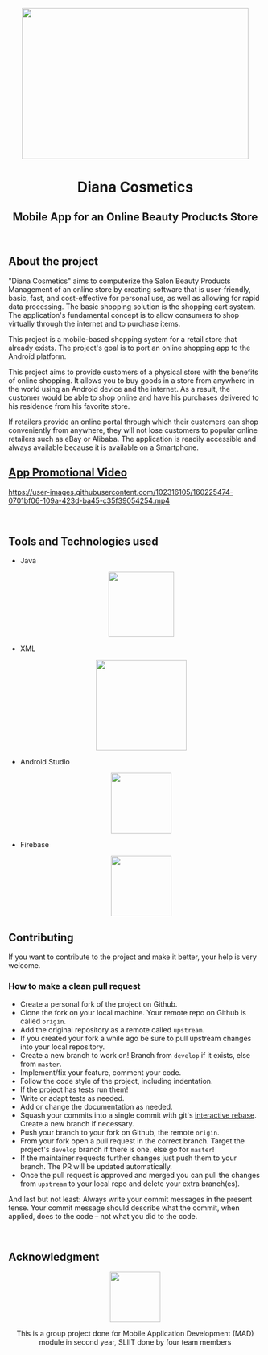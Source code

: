 <p align="center"> <a href="https://www.sliit.lk/" target="_blank"><img src="https://user-images.githubusercontent.com/102316105/160225727-3f2b28a7-18a5-46df-92cd-59f5bf6fd889.png" width="450" height="300"></a></p>
<h1 align="center"> Diana Cosmetics</h1>
<h2 align="center">Mobile App for an Online Beauty Products Store</h2>
<br>

## About the project
<p>"Diana Cosmetics" aims to computerize the Salon Beauty Products Management of an online store by creating software that is user-friendly, basic, fast, and cost-effective for personal use, as well as allowing for rapid data processing. The basic shopping solution is the shopping cart system. The application's fundamental concept is to allow consumers to shop virtually through the internet and to purchase items.

This project is a mobile-based shopping system for a retail store that already exists. The project's goal is to port an online shopping app to the Android platform.

This project aims to provide customers of a physical store with the benefits of online shopping. It allows you to buy goods in a store from anywhere in the world using an Android device and the 
internet. As a result, the customer would be able to shop online and have his purchases delivered to his residence from his favorite store.

If retailers provide an online portal through which their customers can shop conveniently from anywhere, they will not lose customers to popular online retailers such as eBay or Alibaba. The application is readily accessible and always available because it is available on a Smartphone.</p>

<h2><a href="https://www.youtube.com/watch?v=_XbbswtAvLA">App Promotional Video</a></h2>

https://user-images.githubusercontent.com/102316105/160225474-0701bf06-109a-423d-ba45-c35f39054254.mp4

<br> 

## Tools and Technologies used
- Java <p align="center"><a href="https://www.java.com/en/" target="_blank"><img src="https://img.icons8.com/color/200/java-coffee-cup-logo--v1.png" width="130"></a></p>
- XML <p align="center"><a href="https://www.w3.org/XML/" target="_blank"><img src="https://upload.wikimedia.org/wikipedia/commons/thumb/2/2d/Extensible_Markup_Language_%28XML%29_logo.svg/123px-Extensible_Markup_Language_%28XML%29_logo.svg.png" width="180"></a></p>
- Android Studio <p align="center"><a href="https://developer.android.com/" target="_blank"><img src="https://img.icons8.com/fluency/200/android-studio--v2.png" width="120"></a></p>
- Firebase <p align="center"><a href="https://firebase.google.com/" target="_blank"><img src="https://img.icons8.com/color/200/firebase.png" width="120"></a></p>


## Contributing

If you want to contribute to the project and make it better, your help is very welcome. 

### How to make a clean pull request

- Create a personal fork of the project on Github.
- Clone the fork on your local machine. Your remote repo on Github is called `origin`.
- Add the original repository as a remote called `upstream`.
- If you created your fork a while ago be sure to pull upstream changes into your local repository.
- Create a new branch to work on! Branch from `develop` if it exists, else from `master`.
- Implement/fix your feature, comment your code.
- Follow the code style of the project, including indentation.
- If the project has tests run them!
- Write or adapt tests as needed.
- Add or change the documentation as needed.
- Squash your commits into a single commit with git's [interactive rebase](https://help.github.com/articles/interactive-rebase). Create a new branch if necessary.
- Push your branch to your fork on Github, the remote `origin`.
- From your fork open a pull request in the correct branch. Target the project's `develop` branch if there is one, else go for `master`!
- If the maintainer requests further changes just push them to your branch. The PR will be updated automatically.
- Once the pull request is approved and merged you can pull the changes from `upstream` to your local repo and delete
your extra branch(es).

And last but not least: Always write your commit messages in the present tense. Your commit message should describe what the commit, when applied, does to the code – not what you did to the code.  

<br>

## Acknowledgment
<p align="center"> <a href="https://www.sliit.lk/" target="_blank"><img src="https://upload.wikimedia.org/wikipedia/en/a/a6/SLIIT_Logo_Crest.png" width="100"></a></p>
<p align="center"> This is a group project done for Mobile Application Development (MAD) module in second year, SLIIT done by four team members</p>




